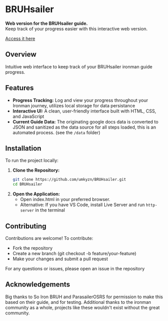 # BRUHsailer

**Web version for the BRUHsailer guide.**  
Keep track of your progress easier with this interactive web version. 

[Access it here](https://umkyzn.github.io/BRUHsailer/)

## Overview

Intuitive web interface to keep track of your BRUHsailer ironman guide progress. 

## Features

- **Progress Tracking:** Log and view your progress throughout your Ironman journey, utilizes local storage for data persistance
- **Interactive UI:** A clean, user-friendly interface built with HTML, CSS, and JavaScript
- **Current Guide Data:** The originating google docs data is converted to JSON and sanitized as the data source for all steps loaded, this is an automated process. (see the `/data` folder)

## Installation

To run the project locally:

1. **Clone the Repository:**
   ```bash
   git clone https://github.com/umkyzn/BRUHsailer.git
   cd BRUHsailer
   ```
2. **Open the Application:**
   - Open index.html in your preferred browser.
   - Alternative: If you have VS Code, install Live Server and run ``` http-server ``` in the terminal


## Contributing
Contributions are welcome! To contribute:
- Fork the repository
- Create a new branch (git checkout -b feature/your-feature)
- Make your changes and submit a pull request

For any questions or issues, please open an issue in the repository

## Acknowledgements
Big thanks to So Iron BRUH and ParasailerOSRS for permission to make this based on their guide, and for testing. Additional thanks to the ironman community as a whole, projects like these wouldn't exist without the great community.

